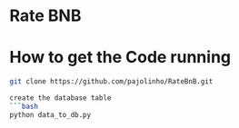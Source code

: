 # Rate BNB

# How to get the Code running
```bash
git clone https://github.com/pajolinho/RateBnB.git

create the database table
```bash
python data_to_db.py
